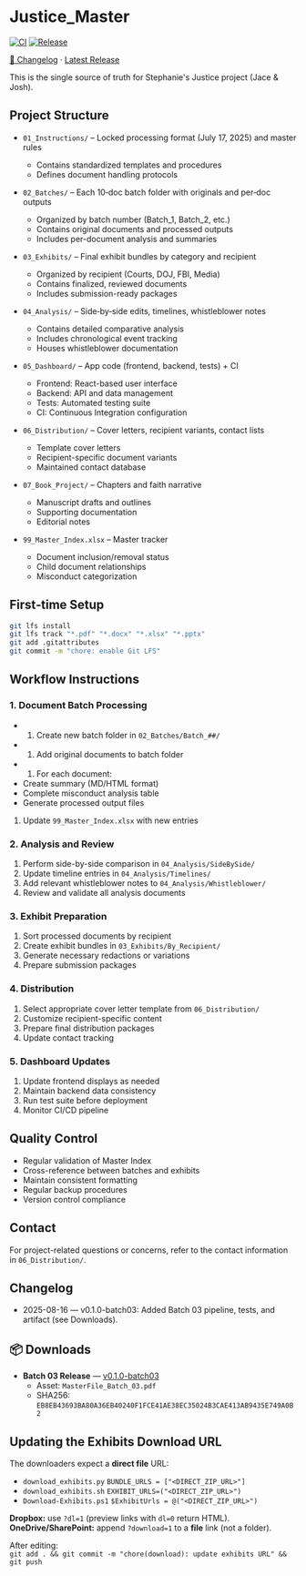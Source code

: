 # Justice_Master

[![CI](https://github.com/sspedowski/JUSTICE_MASTER/actions/workflows/ci.yml/badge.svg)](https://github.com/sspedowski/JUSTICE_MASTER/actions/workflows/ci.yml) [![Release](https://img.shields.io/github/v/release/sspedowski/JUSTICE_MASTER?label=latest%20release)](https://github.com/sspedowski/JUSTICE_MASTER/releases/latest)

[📄 Changelog](CHANGELOG.md) · [Latest Release](https://github.com/sspedowski/JUSTICE_MASTER/releases/latest)

This is the single source of truth for Stephanie's Justice project (Jace & Josh).

## Project Structure

- `01_Instructions/` – Locked processing format (July 17, 2025) and master rules
  - Contains standardized templates and procedures
  - Defines document handling protocols

- `02_Batches/` – Each 10‑doc batch folder with originals and per‑doc outputs
  - Organized by batch number (Batch_1, Batch_2, etc.)
  - Contains original documents and processed outputs
  - Includes per-document analysis and summaries

- `03_Exhibits/` – Final exhibit bundles by category and recipient
  - Organized by recipient (Courts, DOJ, FBI, Media)
  - Contains finalized, reviewed documents
  - Includes submission-ready packages

- `04_Analysis/` – Side‑by‑side edits, timelines, whistleblower notes
  - Contains detailed comparative analysis
  - Includes chronological event tracking
  - Houses whistleblower documentation

- `05_Dashboard/` – App code (frontend, backend, tests) + CI
  - Frontend: React-based user interface
  - Backend: API and data management
  - Tests: Automated testing suite
  - CI: Continuous Integration configuration

- `06_Distribution/` – Cover letters, recipient variants, contact lists
  - Template cover letters
  - Recipient-specific document variants
  - Maintained contact database

- `07_Book_Project/` – Chapters and faith narrative
  - Manuscript drafts and outlines
  - Supporting documentation
  - Editorial notes

- `99_Master_Index.xlsx` – Master tracker
  - Document inclusion/removal status
  - Child document relationships
  - Misconduct categorization

## First‑time Setup

```bash
git lfs install
git lfs track "*.pdf" "*.docx" "*.xlsx" "*.pptx"
git add .gitattributes
git commit -m "chore: enable Git LFS"
```

## Workflow Instructions

### 1. Document Batch Processing

- 1. Create new batch folder in `02_Batches/Batch_##/`
- 1. Add original documents to batch folder
- 1. For each document:
- Create summary (MD/HTML format)
- Complete misconduct analysis table
- Generate processed output files

1. Update `99_Master_Index.xlsx` with new entries

### 2. Analysis and Review

1. Perform side-by-side comparison in `04_Analysis/SideBySide/`
2. Update timeline entries in `04_Analysis/Timelines/`
3. Add relevant whistleblower notes to `04_Analysis/Whistleblower/`
4. Review and validate all analysis documents

### 3. Exhibit Preparation

1. Sort processed documents by recipient
2. Create exhibit bundles in `03_Exhibits/By_Recipient/`
3. Generate necessary redactions or variations
4. Prepare submission packages

### 4. Distribution

1. Select appropriate cover letter template from `06_Distribution/`
2. Customize recipient-specific content
3. Prepare final distribution packages
4. Update contact tracking

### 5. Dashboard Updates

1. Update frontend displays as needed
2. Maintain backend data consistency
3. Run test suite before deployment
4. Monitor CI/CD pipeline

## Quality Control

- Regular validation of Master Index
- Cross-reference between batches and exhibits
- Maintain consistent formatting
- Regular backup procedures
- Version control compliance

## Contact

For project-related questions or concerns, refer to the contact information in `06_Distribution/`.

## Changelog

- 2025-08-16 — v0.1.0-batch03: Added Batch 03 pipeline, tests, and artifact (see Downloads).

## 📦 Downloads

- **Batch 03 Release** — [v0.1.0-batch03](https://github.com/sspedowski/JUSTICE_MASTER/releases/tag/v0.1.0-batch03)
  - Asset: `MasterFile_Batch_03.pdf`
  - SHA256: `EB8EB43693BA80A36EB40240F1FCE41AE38EC35024B3CAE413AB9435E749A0B2`

## Updating the Exhibits Download URL

The downloaders expect a **direct file** URL:
- `download_exhibits.py`   `BUNDLE_URLS = ["<DIRECT_ZIP_URL>"]`
- `download_exhibits.sh`   `EXHIBIT_URLS=("<DIRECT_ZIP_URL>")`
- `Download-Exhibits.ps1`  `$ExhibitUrls = @("<DIRECT_ZIP_URL>")`

**Dropbox:** use `?dl=1` (preview links with `dl=0` return HTML).  
**OneDrive/SharePoint:** append `?download=1` to a **file** link (not a folder).

After editing:  
`git add . && git commit -m "chore(download): update exhibits URL" && git push`

